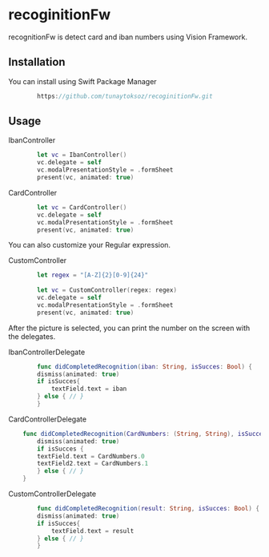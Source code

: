 # recoginitionFw
recognitionFw is detect card and iban numbers using Vision Framework. 


## Installation

You can install using Swift Package Manager 

```swift
        https://github.com/tunaytoksoz/recoginitionFw.git
```

## Usage

IbanController

```swift
        let vc = IbanController()
        vc.delegate = self
        vc.modalPresentationStyle = .formSheet
        present(vc, animated: true)
```
CardController

```swift
        let vc = CardController()
        vc.delegate = self
        vc.modalPresentationStyle = .formSheet
        present(vc, animated: true)
```

You can also customize your Regular expression.

CustomController
```swift
        let regex = "[A-Z]{2}[0-9]{24}"
        
        let vc = CustomController(regex: regex)
        vc.delegate = self
        vc.modalPresentationStyle = .formSheet
        present(vc, animated: true)
```

After the picture is selected, you can print the number on the screen with the delegates.

IbanControllerDelegate

```swift
        func didCompletedRecognition(iban: String, isSucces: Bool) {
        dismiss(animated: true)
        if isSucces{
            textField.text = iban
        } else { // }
        }
```

CardControllerDelegate
```swift
    func didCompletedRecognition(CardNumbers: (String, String), isSucces: Bool) {
        dismiss(animated: true)
        if isSucces {
        textField.text = CardNumbers.0
        textField2.text = CardNumbers.1
        } else { // }
    }
```

CustomControllerDelegate
```swift
        func didCompletedRecognition(result: String, isSucces: Bool) {
        dismiss(animated: true)
        if isSucces{
            textField.text = result
        } else { // }
        }
```





